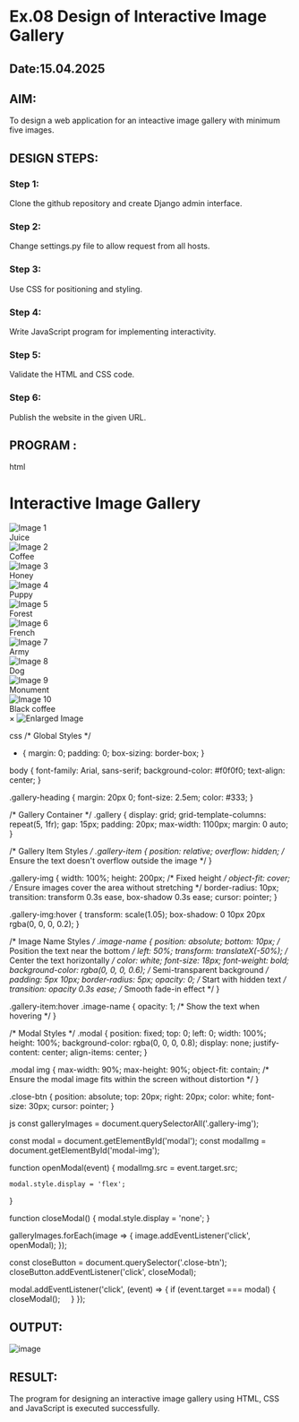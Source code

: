 # Ex.08 Design of Interactive Image Gallery
## Date:15.04.2025

## AIM:
To design a web application for an inteactive image gallery with minimum five images.

## DESIGN STEPS:

### Step 1:
Clone the github repository and create Django admin interface.

### Step 2:
Change settings.py file to allow request from all hosts.

### Step 3:
Use CSS for positioning and styling.

### Step 4:
Write JavaScript program for implementing interactivity.

### Step 5:
Validate the HTML and CSS code.

### Step 6:
Publish the website in the given URL.

## PROGRAM :
html
<!DOCTYPE html>
<html lang="en">
<head>
  <meta charset="UTF-8">
  <meta name="viewport" content="width=device-width, initial-scale=1.0">
  <title>Interactive Image Gallery</title>
  <link rel="stylesheet" href="styles.css">
</head>
<body>

  <!-- Gallery Heading -->
  <h1 class="gallery-heading">Interactive Image Gallery</h1>

  <!-- Image Gallery -->
  <div class="gallery">
    <div class="gallery-item">
      <img src="six.jpg" alt="Image 1" class="gallery-img">
      <div class="image-name">Juice</div> <!-- Name for Image 1 -->
    </div>
    <div class="gallery-item">
      <img src="seven.jpg" alt="Image 2" class="gallery-img">
      <div class="image-name">Coffee</div> <!-- Name for Image 2 -->
    </div>
    <div class="gallery-item">
      <img src="three.jpg" alt="Image 3" class="gallery-img">
      <div class="image-name">Honey</div> <!-- Name for Image 3 -->
    </div>
    <div class="gallery-item">
      <img src="four.jpg" alt="Image 4" class="gallery-img">
      <div class="image-name">Puppy</div> <!-- Name for Image 4 -->
    </div>
    <div class="gallery-item">
      <img src="five.jpg" alt="Image 5" class="gallery-img">
      <div class="image-name">Forest</div> <!-- Name for Image 5 -->
    </div>
    <div class="gallery-item">
      <img src="one.jpg" alt="Image 6" class="gallery-img">
      <div class="image-name">French</div> <!-- Name for Image 6 -->
    </div>
    <div class="gallery-item">
      <img src="amaran.jpg" alt="Image 7" class="gallery-img">
      <div class="image-name">Army</div> <!-- Name for Image 7 -->
    </div>
    <div class="gallery-item">
      <img src="dog.jpeg" alt="Image 8" class="gallery-img">
      <div class="image-name">Dog</div> <!-- Name for Image 8 -->
    </div>
    <div class="gallery-item">
      <img src="ten.jpg" alt="Image 9" class="gallery-img">
      <div class="image-name">Monument</div> <!-- Name for Image 9 -->
    </div>
    <div class="gallery-item">
      <img src="ok.jpg" alt="Image 10" class="gallery-img">
      <div class="image-name">Black coffee</div> <!-- Name for Image 10 -->
    </div>
  </div>

  <!-- Modal for Enlarged Image -->
  <div id="modal" class="modal">
    <span class="close-btn" onclick="closeModal()">&times;</span>
    <img id="modal-img" src="" alt="Enlarged Image">
  </div>

  <script src="script.js"></script>
</body>
</html>

css
/* Global Styles */
* {
    margin: 0;
    padding: 0;
    box-sizing: border-box;
}

body {
    font-family: Arial, sans-serif;
    background-color: #f0f0f0;
    text-align: center;
}

.gallery-heading {
    margin: 20px 0;
    font-size: 2.5em;
    color: #333;
}

/* Gallery Container */
.gallery {
    display: grid;
    grid-template-columns: repeat(5, 1fr);
    gap: 15px;
    padding: 20px;
    max-width: 1100px;
    margin: 0 auto;
}

/* Gallery Item Styles */
.gallery-item {
    position: relative;
    overflow: hidden; /* Ensure the text doesn't overflow outside the image */
}

.gallery-img {
    width: 100%;
    height: 200px; /* Fixed height */
    object-fit: cover; /* Ensure images cover the area without stretching */
    border-radius: 10px;
    transition: transform 0.3s ease, box-shadow 0.3s ease;
    cursor: pointer;
}

.gallery-img:hover {
    transform: scale(1.05);
    box-shadow: 0 10px 20px rgba(0, 0, 0, 0.2);
}

/* Image Name Styles */
.image-name {
    position: absolute;
    bottom: 10px; /* Position the text near the bottom */
    left: 50%;
    transform: translateX(-50%); /* Center the text horizontally */
    color: white;
    font-size: 18px;
    font-weight: bold;
    background-color: rgba(0, 0, 0, 0.6); /* Semi-transparent background */
    padding: 5px 10px;
    border-radius: 5px;
    opacity: 0; /* Start with hidden text */
    transition: opacity 0.3s ease; /* Smooth fade-in effect */
}

.gallery-item:hover .image-name {
    opacity: 1; /* Show the text when hovering */
}

/* Modal Styles */
.modal {
    position: fixed;
    top: 0;
    left: 0;
    width: 100%;
    height: 100%;
    background-color: rgba(0, 0, 0, 0.8);
    display: none;
    justify-content: center;
    align-items: center;
}

.modal img {
    max-width: 90%;
    max-height: 90%;
    object-fit: contain; /* Ensure the modal image fits within the screen without distortion */
}

.close-btn {
    position: absolute;
    top: 20px;
    right: 20px;
    color: white;
    font-size: 30px;
    cursor: pointer;
}

js
const galleryImages = document.querySelectorAll('.gallery-img');

const modal = document.getElementById('modal');
const modalImg = document.getElementById('modal-img');

function openModal(event) {
    modalImg.src = event.target.src;

    modal.style.display = 'flex';
}

function closeModal() {
    modal.style.display = 'none';
}

galleryImages.forEach(image => {
    image.addEventListener('click', openModal);
});

const closeButton = document.querySelector('.close-btn');
closeButton.addEventListener('click', closeModal);

modal.addEventListener('click', (event) => {
    if (event.target === modal) {
        closeModal();
    }
});
## OUTPUT:
![image](https://github.com/user-attachments/assets/b0d3c77a-aff9-4caf-8183-d06731814bf5)

## RESULT:
The program for designing an interactive image gallery using HTML, CSS and JavaScript is executed successfully.
